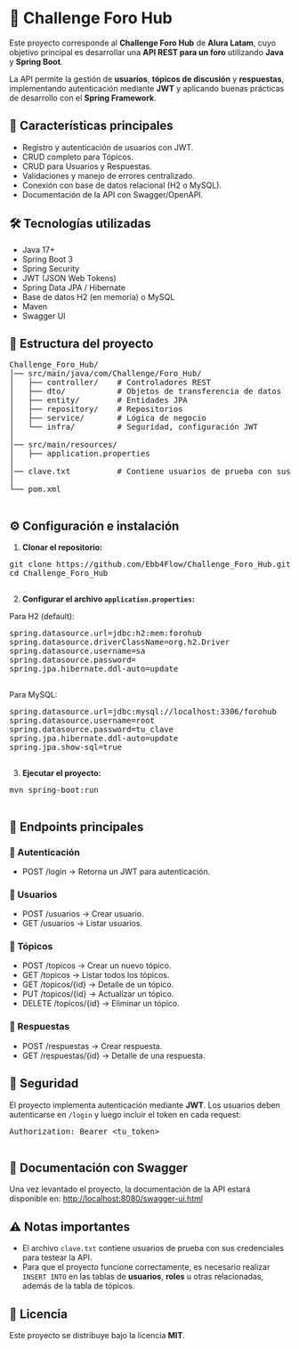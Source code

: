<body>
  <h1>📌 Challenge Foro Hub</h1>

  <p>
    Este proyecto corresponde al <strong>Challenge Foro Hub</strong> de <strong>Alura Latam</strong>, cuyo objetivo principal es desarrollar una <strong>API REST para un foro</strong> utilizando <strong>Java</strong> y <strong>Spring Boot</strong>.
  </p>

  <p>
    La API permite la gestión de <strong>usuarios</strong>, <strong>tópicos de discusión</strong> y <strong>respuestas</strong>, implementando autenticación mediante <strong>JWT</strong> y aplicando buenas prácticas de desarrollo con el <strong>Spring Framework</strong>.
  </p>

  <h2>🚀 Características principales</h2>
  <ul>
    <li>Registro y autenticación de usuarios con JWT.</li>
    <li>CRUD completo para Tópicos.</li>
    <li>CRUD para Usuarios y Respuestas.</li>
    <li>Validaciones y manejo de errores centralizado.</li>
    <li>Conexión con base de datos relacional (H2 o MySQL).</li>
    <li>Documentación de la API con Swagger/OpenAPI.</li>
  </ul>

  <h2>🛠️ Tecnologías utilizadas</h2>
  <ul>
    <li>Java 17+</li>
    <li>Spring Boot 3</li>
    <li>Spring Security</li>
    <li>JWT (JSON Web Tokens)</li>
    <li>Spring Data JPA / Hibernate</li>
    <li>Base de datos H2 (en memoria) o MySQL</li>
    <li>Maven</li>
    <li>Swagger UI</li>
  </ul>

  <h2>📂 Estructura del proyecto</h2>
  <pre>
Challenge_Foro_Hub/
│── src/main/java/com/Challenge/Foro_Hub/
│   ├── controller/    # Controladores REST
│   ├── dto/           # Objetos de transferencia de datos
│   ├── entity/        # Entidades JPA
│   ├── repository/    # Repositorios
│   ├── service/       # Lógica de negocio
│   └── infra/         # Seguridad, configuración JWT
│
│── src/main/resources/
│   ├── application.properties
│
│── clave.txt          # Contiene usuarios de prueba con sus credenciales
│
└── pom.xml
  </pre>

  <h2>⚙️ Configuración e instalación</h2>
  <ol>
    <li><strong>Clonar el repositorio:</strong></li>
  </ol>
  <pre>
git clone https://github.com/Ebb4Flow/Challenge_Foro_Hub.git
cd Challenge_Foro_Hub
  </pre>

  <ol start="2">
    <li><strong>Configurar el archivo <code>application.properties</code>:</strong></li>
  </ol>
  <p>Para H2 (default):</p>
  <pre>
spring.datasource.url=jdbc:h2:mem:forohub
spring.datasource.driverClassName=org.h2.Driver
spring.datasource.username=sa
spring.datasource.password=
spring.jpa.hibernate.ddl-auto=update
  </pre>

  <p>Para MySQL:</p>
  <pre>
spring.datasource.url=jdbc:mysql://localhost:3306/forohub
spring.datasource.username=root
spring.datasource.password=tu_clave
spring.jpa.hibernate.ddl-auto=update
spring.jpa.show-sql=true
  </pre>

  <ol start="3">
    <li><strong>Ejecutar el proyecto:</strong></li>
  </ol>
  <pre>
mvn spring-boot:run
  </pre>

  <h2>📖 Endpoints principales</h2>
  <h3>🔑 Autenticación</h3>
  <ul>
    <li>POST /login → Retorna un JWT para autenticación.</li>
  </ul>

  <h3>👤 Usuarios</h3>
  <ul>
    <li>POST /usuarios → Crear usuario.</li>
    <li>GET /usuarios → Listar usuarios.</li>
  </ul>

  <h3>📝 Tópicos</h3>
  <ul>
    <li>POST /topicos → Crear un nuevo tópico.</li>
    <li>GET /topicos → Listar todos los tópicos.</li>
    <li>GET /topicos/{id} → Detalle de un tópico.</li>
    <li>PUT /topicos/{id} → Actualizar un tópico.</li>
    <li>DELETE /topicos/{id} → Eliminar un tópico.</li>
  </ul>

  <h3>💬 Respuestas</h3>
  <ul>
    <li>POST /respuestas → Crear respuesta.</li>
    <li>GET /respuestas/{id} → Detalle de una respuesta.</li>
  </ul>

  <h2>🔐 Seguridad</h2>
  <p>
    El proyecto implementa autenticación mediante <strong>JWT</strong>. Los usuarios deben autenticarse en <code>/login</code> y luego incluir el token en cada request:
  </p>
  <pre>
Authorization: Bearer &lt;tu_token&gt;
  </pre>

  <h2>📑 Documentación con Swagger</h2>
  <p>
    Una vez levantado el proyecto, la documentación de la API estará disponible en:
    <a href="http://localhost:8080/swagger-ui.html">http://localhost:8080/swagger-ui.html</a>
  </p>

  <h2>⚠️ Notas importantes</h2>
  <ul>
    <li>El archivo <code>clave.txt</code> contiene usuarios de prueba con sus credenciales para testear la API.</li>
    <li>Para que el proyecto funcione correctamente, es necesario realizar <code>INSERT INTO</code> en las tablas de <strong>usuarios</strong>, <strong>roles</strong> u otras relacionadas, además de la tabla de tópicos.</li>
  </ul>

  <h2>📜 Licencia</h2>
  <p>
    Este proyecto se distribuye bajo la licencia <strong>MIT</strong>.
  </p>
</body>